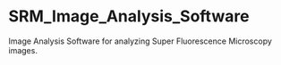 # SRM_Image_Analysis_Software

Image Analysis Software for analyzing Super Fluorescence Microscopy images.
